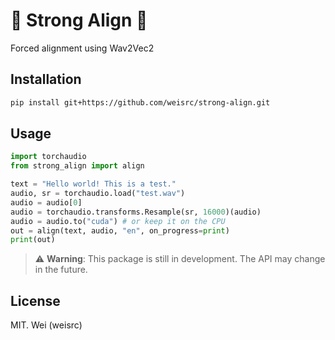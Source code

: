 # 🦾 Strong Align 🎯

Forced alignment using Wav2Vec2

## Installation

```bash
pip install git+https://github.com/weisrc/strong-align.git 
```

## Usage

```python
import torchaudio
from strong_align import align

text = "Hello world! This is a test."
audio, sr = torchaudio.load("test.wav")
audio = audio[0]
audio = torchaudio.transforms.Resample(sr, 16000)(audio)
audio = audio.to("cuda") # or keep it on the CPU
out = align(text, audio, "en", on_progress=print)
print(out)
```

> :warning: **Warning**: This package is still in development. The API may change in the future.

## License

MIT. Wei (weisrc)
